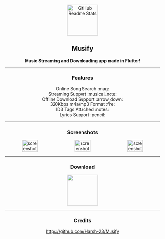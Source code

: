 <p align="center">
 <img width="100px" src="https://telegra.ph/file/ceab212e2a6cb5c0ea087.png" align="center" alt="GitHub Readme Stats" />
 <h2 align="center"><b>Musify</b></h2>
 <p align="center"><b>Music Streaming and Downloading app made in Flutter!</b></p>
</p>

---

  <h3 align="center">Features</h3>
  <p align="center">
    Online Song Search :mag:<br>
    Streaming Support :musical_note:<br>
    Offline Download Support :arrow_down:<br>
    320Kbps m4a/mp3 Format :fire:<br>
    ID3 Tags Attached :notes:<br>
  	Lyrics Support :pencil:<br>
 

---

<h3 align="center">Screenshots</h3>

<div align="center" style="width:100%;display:flex;justify-content:space-between;">
<img width="32%" src="https://user-images.githubusercontent.com/79704324/160352000-4d20546e-4d33-4bed-953b-938645abfb9b.jpg" align="center" alt="screenshot" />
<img width="32%" src="https://user-images.githubusercontent.com/79704324/160352017-f88597b7-0e07-4890-b0a7-0339ee426650.jpg" align="center" alt="screenshot" />
<img width="32%" src="https://user-images.githubusercontent.com/79704324/160352032-604694da-46d6-4b8b-9158-d3280c5b2e81.jpg" align="center" alt="screenshot" />
</div>

---

  <h3 align="center">Download</h3>
  <p align="center" ><a href="https://github.com/gokadzev/Musify/releases" rel="GitHub Releases"><img width="100" height="100" src="https://telegra.ph/file/21bb2cc648561f192cea4.png"></a></p>


---
  <h3 align="center">Credits</h3>
   <p align="center" ><a href="https://github.com/Harsh-23/Musify">https://github.com/Harsh-23/Musify</a></p>
